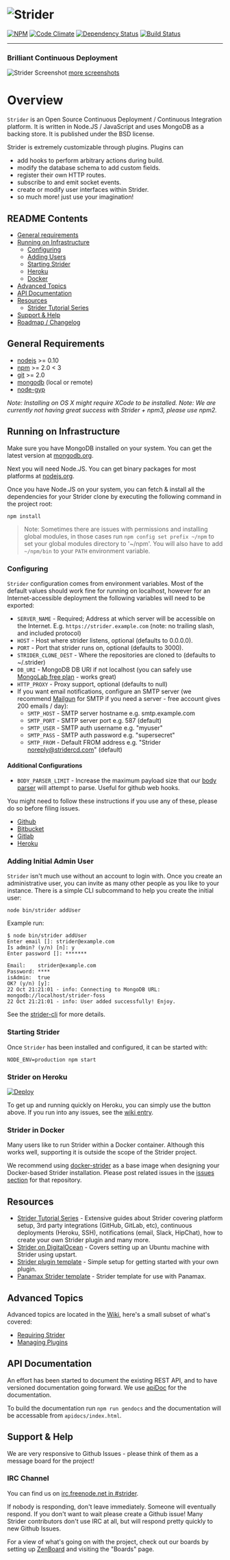 # ![Strider][logo]

[![NPM][npm-badge-img]][npm-badge-link] [![Code Climate][cc-badge]][cc-badge-link] [![Dependency Status][david-badge]][david-badge-link] [![Build Status][travis-badge]][travis-badge-link]

---

### Brilliant Continuous Deployment

![Strider Screenshot][screenshot]
[more screenshots][more-screenshots]


Overview
========

`Strider` is an Open Source Continuous Deployment / Continuous Integration
platform. It is written in Node.JS / JavaScript and uses MongoDB as a backing
store. It is published under the BSD license.

Strider is extremely customizable through plugins. Plugins can 

- add hooks to perform arbitrary actions during build.
- modify the database schema to add custom fields.
- register their own HTTP routes.
- subscribe to and emit socket events.
- create or modify user interfaces within Strider.
- so much more! just use your imagination!

## README Contents

- [General requirements](#general-requirements)
- [Running on Infrastructure](#running-on-infrastructure)
    - [Configuring](#configuring)
    - [Adding Users](#adding-initial-admin-user)
    - [Starting Strider](#starting-strider)
    - [Heroku](#strider-on-heroku)
    - [Docker](#strider-in-docker)
- [Advanced Topics](#advanced-topics)
- [API Documentation](#api-documentation)
- [Resources](#resources)
    - [Strider Tutorial Series][resource-strider-futurestudio-tutorials]
- [Support & Help](#support--help)
- [Roadmap / Changelog][roadmap]

## General Requirements

- [nodejs] >= 0.10
- [npm] >= 2.0 < 3
- [git] >= 2.0
- [mongodb][mongo-download] (local or remote)
- [node-gyp]

_Note: Installing on OS X might require XCode to be installed._
_Note: We are currently not having great success with Strider + npm3, please use npm2._


## Running on Infrastructure

Make sure you have MongoDB installed on your system. You can get the latest version at [mongodb.org][mongo-download].

Next you will need Node.JS. You can get binary packages for most platforms at [nodejs.org][nodejs].

Once you have Node.JS on your system, you can fetch & install all the dependencies for your Strider clone
by executing the following command in the project root:

```no-highlight
npm install
```

> Note: Sometimes there are issues with permissions and installing global modules, in those cases run `npm config set prefix ~/npm` to set your global modules directory to '~/npm'. You will also have to add `~/npm/bin` to your `PATH` environment variable.

### Configuring

`Strider` configuration comes from environment variables. Most of the default
values should work fine for running on localhost, however for an
Internet-accessible deployment the following variables will need to be exported:

  - `SERVER_NAME` - Required; Address at which server will be accessible on the Internet. E.g. `https://strider.example.com` (note: no trailing slash, and included protocol)
  - `HOST` - Host where strider listens, optional (defaults to 0.0.0.0).
  - `PORT` - Port that strider runs on, optional (defaults to 3000).
  - `STRIDER_CLONE_DEST` - Where the repositories are cloned to (defaults to ~/.strider)
  - `DB_URI` - MongoDB DB URI if not localhost (you can safely use [MongoLab free plan][mongolab] - works great)
  - `HTTP_PROXY` - Proxy support, optional (defaults to null)
  - If you want email notifications, configure an SMTP server (we recommend [Mailgun] for SMTP if you need a server - free account gives 200 emails / day):
    - `SMTP_HOST` - SMTP server hostname e.g. smtp.example.com
    - `SMTP_PORT` - SMTP server port e.g. 587 (default)
    - `SMTP_USER` - SMTP auth username e.g. "myuser"
    - `SMTP_PASS` - SMTP auth password e.g. "supersecret"
    - `SMTP_FROM` - Default FROM address e.g. "Strider <noreply@stridercd.com>" (default)

#### Additional Configurations

- `BODY_PARSER_LIMIT` - Increase the maximum payload size that our [body parser][body-parser] will attempt to parse. Useful for github web hooks.

You might need to follow these instructions if you use any of these, please do so before filing issues.

- [Github][github-config]  
- [Bitbucket][bitbucket-config]  
- [Gitlab][gitlab-config]  
- [Heroku][heroku-config]  

### Adding Initial Admin User

`Strider` isn't much use without an account to login with. Once you create an administrative user, you can invite as many
other people as you like to your instance. There is a simple CLI subcommand to help you create the initial user:

```no-highlight
node bin/strider addUser
```

Example run:

```no-highlight
$ node bin/strider addUser
Enter email []: strider@example.com
Is admin? (y/n) [n]: y
Enter password []: *******

Email:    strider@example.com
Password: ****
isAdmin:  true
OK? (y/n) [y]:
22 Oct 21:21:01 - info: Connecting to MongoDB URL: mongodb://localhost/strider-foss
22 Oct 21:21:01 - info: User added successfully! Enjoy.
```

See the [strider-cli] for more details.

### Starting Strider

Once `Strider` has been installed and configured, it can be started with:

```no-highlight
NODE_ENV=production npm start
```

### Strider on Heroku

[![Deploy](https://www.herokucdn.com/deploy/button.png)](https://heroku.com/deploy)

To get up and running quickly on Heroku, you can simply use the button above.
If you run into any issues, see the [wiki entry](https://github.com/Strider-CD/strider/wiki/Strider-on-Heroku).


### Strider in Docker

Many users like to run Strider within a Docker container.
Although this works well, supporting it is outside the scope of the Strider project.

We recommend using [docker-strider](https://github.com/Strider-CD/docker-strider) as a base image when designing your Docker-based Strider installation.
Please post related issues in the [issues section](https://github.com/Strider-CD/docker-strider/issues) for that repository.


## Resources

- [Strider Tutorial Series][resource-strider-futurestudio-tutorials] - Extensive guides about Strider covering platform setup, 3rd party integrations (GitHub, GitLab, etc), continuous deployments (Heroku, SSH), notifications (email, Slack, HipChat), how to create your own Strider plugin and many more.
- [Strider on DigitalOcean][resource-digitalocean] - Covers setting up an Ubuntu machine with Strider using upstart.
- [Strider plugin template][resource-plugin-template] - Simple setup for getting started with your own plugin.
- [Panamax Strider template][resource-panamax-template] - Strider template for use with Panamax.


## Advanced Topics

Advanced topics are located in the [Wiki](https://github.com/Strider-CD/strider/wiki), here's a small
subset of what's covered:

- [Requiring Strider](https://github.com/Strider-CD/strider/wiki/Requiring-Strider)
- [Managing Plugins](https://github.com/Strider-CD/strider/wiki/Managing-Plugins)

## API Documentation

An effort has been started to document the existing REST API, and to have versioned documentation going forward.
We use [apiDoc] for the documentation.

To build the documentation run `npm run gendocs` and the documentation will be accessable from `apidocs/index.html`.

## Support & Help

We are very responsive to Github Issues - please think of them as a message board for the project!

### IRC Channel

You can find us on [irc.freenode.net in #strider][irc].

If nobody is responding, don't leave immediately. Someone will eventually respond. If you don't want to wait please create a Github issue! Many Strider contributors don't use IRC at all, but will respond pretty quickly to new Github Issues.

For a view of what's going on with the project, check out our boards by setting up [ZenBoard] and visiting the "Boards" page.

[logo]: https://raw.github.com/Strider-CD/strider/master/public/images/top_github.png
[build-img]: http://public-ci.stridercd.com/Strider-CD/strider/badge
[build-link]: https://public-ci.stridercd.com/Strider-CD/strider
[dep-img]: https://david-dm.org/Strider-CD/strider.svg
[dep-link]: https://david-dm.org/Strider-CD/strider
[dev-dep-img]: https://david-dm.org/Strider-CD/strider/dev-status.svg
[dev-dep-link]: https://david-dm.org/Strider-CD/strider#info=devDependencies
[npm-badge-img]: https://badge.fury.io/js/strider.svg
[npm-badge-link]: http://badge.fury.io/js/strider
[screenshot]: /docs/screenshots/dashboard.jpg?raw=true
[more-screenshots]: https://github.com/Strider-CD/strider/wiki/Screenshots
[mongolab]: https://mongolab.com/plans/pricing/
[mailgun]: http://www.mailgun.com/pricing
[book-intro]: http://strider.readthedocs.org/en/latest/intro.html
[roadmap]: https://github.com/Strider-CD/strider/blob/master/ROADMAP.md
[mongo-download]: http://www.mongodb.org/downloads
[resource-digitalocean]: http://fosterelli.co/creating-a-private-ci-with-strider.html
[resource-plugin-template]: https://github.com/bitwit/strider-template
[resource-panamax-template]: https://github.com/CenturyLinkLabs/panamax-contest-templates/blob/master/stridercd_mrsmith.pmx
[extending]: https://github.com/Strider-CD/strider-extension-loader
[maintainer]: http://frozenridge.co
[strider-cli]: https://github.com/Strider-CD/strider-cli
[github-config]: https://github.com/Strider-CD/strider-github#required-configuration
[bitbucket-config]: https://github.com/Strider-CD/strider-bitbucket#configuration
[gitlab-config]: https://github.com/Strider-CD/strider-gitlab#setup
[heroku-config]: https://github.com/Strider-CD/strider-heroku#important-config
[cc-badge]: https://codeclimate.com/github/Strider-CD/strider/badges/gpa.svg
[cc-badge-link]: https://codeclimate.com/github/Strider-CD/strider
[david-badge]: https://david-dm.org/Strider-CD/strider.svg
[david-badge-link]: https://david-dm.org/Strider-CD/strider
[body-parser]: https://github.com/expressjs/body-parser
[node-gyp]: https://github.com/TooTallNate/node-gyp#installation
[git]: http://git-scm.com/
[nodejs]: http://nodejs.org/
[npm]: https://docs.npmjs.com/getting-started/installing-node
[ZenBoard]: https://www.zenhub.io/
[irc]: https://www.irccloud.com/#!/ircs://irc.freenode.net:6697/%23strider
[travis-badge]: https://travis-ci.org/Strider-CD/strider.svg
[travis-badge-link]: https://travis-ci.org/Strider-CD/strider
[apiDoc]: http://apidocjs.com/#getting-started
[resource-strider-futurestudio-tutorials]: https://futurestud.io/blog/strider-getting-started-platform-overview/
